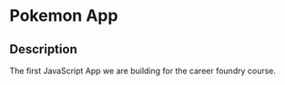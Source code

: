 # Pokemon App

## Description

The first JavaScript App we are building for the career foundry course.
